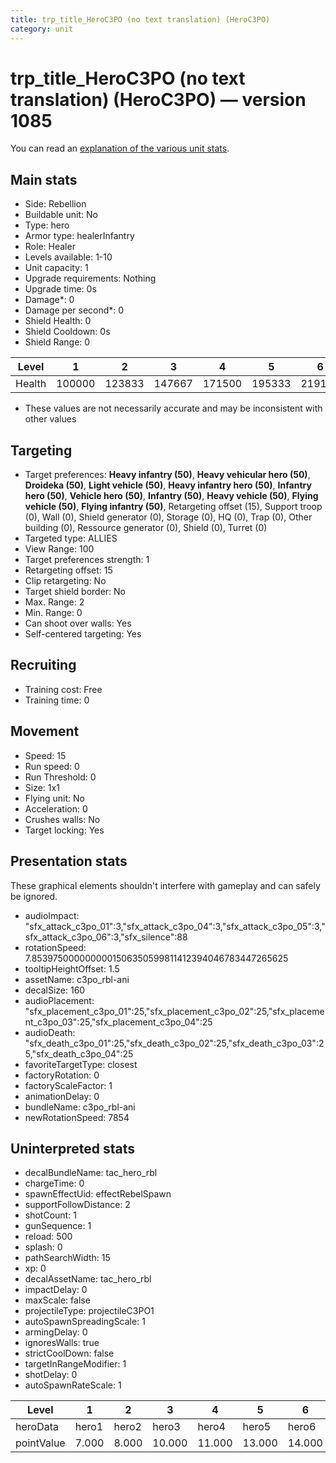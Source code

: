 ```yaml
---
title: trp_title_HeroC3PO (no text translation) (HeroC3PO)
category: unit
---
```


# trp_title_HeroC3PO (no text translation) (HeroC3PO) — version 1085

You can read an [explanation  of the various unit stats](unitexplained.md).

## Main stats

  * Side: Rebellion
  * Buildable unit: No
  * Type: hero
  * Armor type: healerInfantry
  * Role: Healer
  * Levels available: 1-10
  * Unit capacity: 1
  * Upgrade requirements: Nothing
  * Upgrade time: 0s
  * Damage*: 0
  * Damage per second*: 0
  * Shield Health: 0
  * Shield Cooldown: 0s
  * Shield Range: 0

|Level |1     |2     |3     |4     |5     |6     |7     |8     |9     |10    |
|------|------|------|------|------|------|------|------|------|------|------|
|Health|100000|123833|147667|171500|195333|219167|243000|266833|290667|314500|

* These values are not necessarily accurate and may be inconsistent with other values

## Targeting

  * Target preferences: **Heavy infantry (50)**, **Heavy vehicular hero (50)**, **Droideka (50)**, **Light vehicle (50)**, **Heavy infantry hero (50)**, **Infantry hero (50)**, **Vehicle hero (50)**, **Infantry (50)**, **Heavy vehicle (50)**, **Flying vehicle (50)**, **Flying infantry (50)**, Retargeting offset (15), Support troop (0), Wall (0), Shield generator (0), Storage (0), HQ (0), Trap (0), Other building (0), Ressource generator (0), Shield (0), Turret (0)
  * Targeted type: ALLIES
  * View Range: 100
  * Target preferences strength: 1
  * Retargeting offset: 15
  * Clip retargeting: No
  * Target shield border: No
  * Max. Range: 2
  * Min. Range: 0
  * Can shoot over walls: Yes
  * Self-centered targeting: Yes

## Recruiting

  * Training cost: Free
  * Training time: 0

## Movement

  * Speed: 15
  * Run speed: 0
  * Run Threshold: 0
  * Size: 1x1
  * Flying unit: No
  * Acceleration: 0
  * Crushes walls: No
  * Target locking: Yes

## Presentation stats

These graphical elements shouldn't interfere with gameplay and can safely be ignored.

  * audioImpact: "sfx_attack_c3po_01":3,"sfx_attack_c3po_04":3,"sfx_attack_c3po_05":3,"sfx_attack_c3po_06":3,"sfx_silence":88
  * rotationSpeed: 7.8539750000000001506350599811412394046783447265625
  * tooltipHeightOffset: 1.5
  * assetName: c3po_rbl-ani
  * decalSize: 160
  * audioPlacement: "sfx_placement_c3po_01":25,"sfx_placement_c3po_02":25,"sfx_placement_c3po_03":25,"sfx_placement_c3po_04":25
  * audioDeath: "sfx_death_c3po_01":25,"sfx_death_c3po_02":25,"sfx_death_c3po_03":25,"sfx_death_c3po_04":25
  * favoriteTargetType: closest
  * factoryRotation: 0
  * factoryScaleFactor: 1
  * animationDelay: 0
  * bundleName: c3po_rbl-ani
  * newRotationSpeed: 7854

## Uninterpreted stats

  * decalBundleName: tac_hero_rbl
  * chargeTime: 0
  * spawnEffectUid: effectRebelSpawn
  * supportFollowDistance: 2
  * shotCount: 1
  * gunSequence: 1
  * reload: 500
  * splash: 0
  * pathSearchWidth: 15
  * xp: 0
  * decalAssetName: tac_hero_rbl
  * impactDelay: 0
  * maxScale: false
  * projectileType: projectileC3PO1
  * autoSpawnSpreadingScale: 1
  * armingDelay: 0
  * ignoresWalls: true
  * strictCoolDown: false
  * targetInRangeModifier: 1
  * shotDelay: 0
  * autoSpawnRateScale: 1

|Level     |1    |2    |3     |4     |5     |6     |7     |8     |9     |10    |
|----------|-----|-----|------|------|------|------|------|------|------|------|
|heroData  |hero1|hero2|hero3 |hero4 |hero5 |hero6 |hero7 |hero8 |hero9 |hero10|
|pointValue|7.000|8.000|10.000|11.000|13.000|14.000|15.000|17.000|18.000|21.000|

